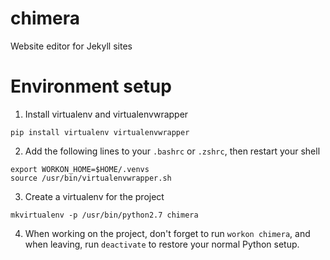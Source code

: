 chimera
=======

Website editor for Jekyll sites

# Environment setup
1. Install virtualenv and virtualenvwrapper

  ```
  pip install virtualenv virtualenvwrapper
  ```

2. Add the following lines to your `.bashrc` or `.zshrc`, then restart your shell

  ```
  export WORKON_HOME=$HOME/.venvs
  source /usr/bin/virtualenvwrapper.sh
  ```

3. Create a virtualenv for the project

  ```
  mkvirtualenv -p /usr/bin/python2.7 chimera
  ```
  
4. When working on the project, don't forget to run `workon chimera`, and when leaving, run `deactivate` to restore your normal Python setup.
